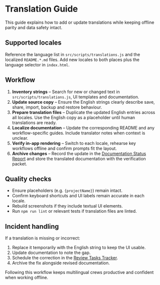 # Translation Guide

This guide explains how to add or update translations while keeping offline
parity and data safety intact.

## Supported locales

Reference the language list in `src/scripts/translations.js` and the localized
`README.*.md` files. Add new locales to both places plus the language selector
in `index.html`.

## Workflow

1. **Inventory strings** – Search for new or changed text in
   `src/scripts/translations.js`, UI templates and documentation.
2. **Update source copy** – Ensure the English strings clearly describe save,
   share, import, backup and restore behaviour.
3. **Prepare translation files** – Duplicate the updated English entries across
   all locales. Use the English copy as a placeholder until human translations
   are ready.
4. **Localize documentation** – Update the corresponding README and any
   workflow-specific guides. Include translator notes when context is unclear.
5. **Verify in-app rendering** – Switch to each locale, rehearse key workflows
   offline and confirm prompts fit the layout.
6. **Archive changes** – Record the update in the [Documentation Status Report](documentation-status-report-template.md)
   and store the translated documentation with the verification packet.

## Quality checks

- Ensure placeholders (e.g. `{projectName}`) remain intact.
- Confirm keyboard shortcuts and UI labels remain accurate in each locale.
- Rebuild screenshots if they include textual UI elements.
- Run `npm run lint` or relevant tests if translation files are linted.

## Incident handling

If a translation is missing or incorrect:

1. Replace it temporarily with the English string to keep the UI usable.
2. Update documentation to note the gap.
3. Schedule the correction in the [Review Tasks Tracker](review-tasks-2025-02-07.md).
4. Archive the fix alongside revised documentation.

Following this workflow keeps multilingual crews productive and confident when
working offline.
